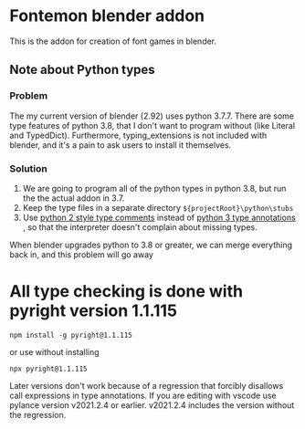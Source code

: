 # Fontemon blender addon

This is the addon for creation of font games in blender.

## Note about Python types

### Problem

The my current version of blender (2.92) uses python 3.7.7.
There are some type features of python 3.8, that I don't
want to program without (like Literal and TypedDict). Furthermore,
typing_extensions is not included with blender, and it's
a pain to ask users to install it themselves.

### Solution

1. We are going to program all of the python types in python 3.8, but
   run the the actual addon in 3.7.
2. Keep the type files in a separate directory `${projectRoot}\python\stubs`
3. Use [python 2 style type comments](https://mypy.readthedocs.io/en/latest/cheat_sheet.html) instead of [python 3 type annotations](https://mypy.readthedocs.io/en/latest/cheat_sheet_py3.html)
   , so that the interpreter doesn't complain about missing types.

When blender upgrades python to 3.8 or greater, we can merge everything
back in, and this problem will go away

# All type checking is done with pyright version 1.1.115

```
npm install -g pyright@1.1.115
```
or use without installing
```
npx pyright@1.1.115
```

Later versions don't work because of a regression that forcibly disallows call expressions in type annotations.
If you are editing with vscode use pylance version v2021.2.4 or earlier. v2021.2.4 includes the version without the regression.
